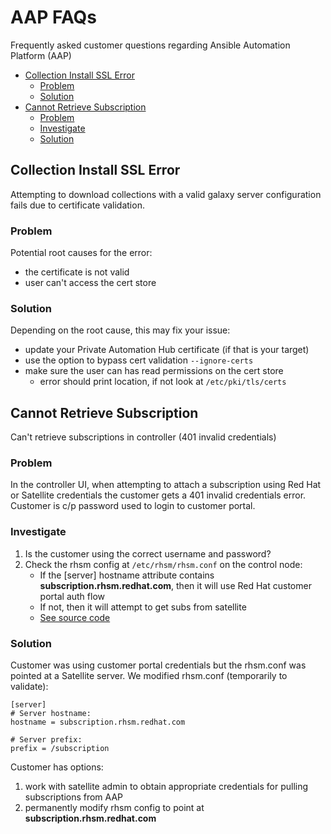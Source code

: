 # AAP FAQs <!-- omit in toc -->

Frequently asked customer questions regarding Ansible Automation Platform (AAP)

- [Collection Install SSL Error](#collection-install-ssl-error)
  - [Problem](#problem)
  - [Solution](#solution)
- [Cannot Retrieve Subscription](#cannot-retrieve-subscription)
  - [Problem](#problem-1)
  - [Investigate](#investigate)
  - [Solution](#solution-1)


## Collection Install SSL Error

Attempting to download collections with a valid galaxy server configuration fails due to certificate validation.

### Problem

Potential root causes for the error:

- the certificate is not valid
- user can't access the cert store

### Solution

Depending on the root cause, this may fix your issue:

- update your Private Automation Hub certificate (if that is your target)
- use the option to bypass cert validation `--ignore-certs`
- make sure the user can has read permissions on the cert store
    - error should print location, if not look at `/etc/pki/tls/certs`

## Cannot Retrieve Subscription

Can't retrieve subscriptions in controller (401 invalid credentials)

### Problem

In the controller UI, when attempting to attach a subscription using Red Hat or Satellite credentials the customer gets a 401 invalid credentials error. Customer is c/p password used to login to customer portal.

### Investigate

1.  Is the customer using the correct username and password?
2.  Check the rhsm config at `/etc/rhsm/rhsm.conf` on the control node:
    - If the \[server\] hostname attribute contains **subscription.rhsm.redhat.com**, then it will use Red Hat customer portal auth flow
    - If not, then it will attempt to get subs from satellite
    - [See source code](https://github.com/ansible/awx/blob/ac6a82eee41feb041ff3e4d16459d4b1a774175f/awx/main/utils/licensing.py)

### Solution

Customer was using customer portal credentials but the rhsm.conf was pointed at a Satellite server. We modified rhsm.conf (temporarily to validate):
```
[server]
# Server hostname:
hostname = subscription.rhsm.redhat.com

# Server prefix:
prefix = /subscription
```

Customer has options:

1. work with satellite admin to obtain appropriate credentials for pulling subscriptions from AAP
1. permanently modify rhsm config to point at **subscription.rhsm.redhat.com**

